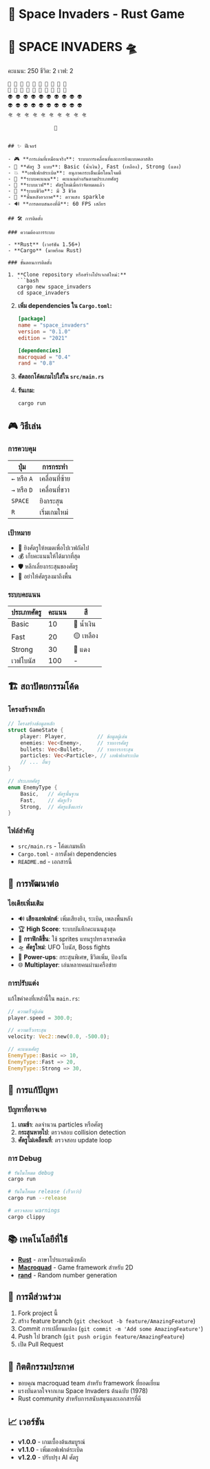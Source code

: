 # 🚀 Space Invaders - Rust Game

🚀 SPACE INVADERS 🛸
================================
คะแนน: 250    ชีวิต: 2    เวฟ: 2

    👾 👾 👾 👾 👾 👾 👾 👾 👾 👾
    👾 👾 👾 👾 👾 👾 👾 👾 👾 👾
    👽 👽 👽 👽 👽 👽 👽 👽 👽 👽
    👽 👽 👽 👽 👽 👽 👽 👽 👽 👽
    🛸 🛸 🛸 🛸 🛸 🛸 🛸 🛸 🛸 🛸

                   🚀
```

## ✨ ฟีเจอร์

- 🎮 **การเล่นที่เหมือนจริง**: ระบบการเคลื่อนที่และการยิงแบบคลาสสิก
- 👾 **ศัตรู 3 แบบ**: Basic (น้ำเงิน), Fast (เหลือง), Strong (แดง)
- 💥 **เอฟเฟกต์ระเบิด**: อนุภาคกระเด็นเมื่อโดนโจมตี
- 🎯 **ระบบคะแนน**: คะแนนต่างกันตามประเภทศัตรู
- 🔄 **ระบบเวฟ**: ศัตรูใหม่เมื่อกำจัดหมดแล้ว
- 💖 **ระบบชีวิต**: มี 3 ชีวิต
- 🌟 **พื้นหลังอวกาศ**: ดาวแสง sparkle
- 🔊 **การตอบสนองที่ดี**: 60 FPS เสถียร

## 🛠️ การติดตั้ง

### ความต้องการระบบ

- **Rust** (เวอร์ชัน 1.56+)
- **Cargo** (มาพร้อม Rust)

### ขั้นตอนการติดตั้ง

1. **Clone repository หรือสร้างโปรเจกต์ใหม่:**
   ```bash
   cargo new space_invaders
   cd space_invaders
   ```

2. **เพิ่ม dependencies ใน `Cargo.toml`:**
   ```toml
   [package]
   name = "space_invaders"
   version = "0.1.0"
   edition = "2021"

   [dependencies]
   macroquad = "0.4"
   rand = "0.8"
   ```

3. **คัดลอกโค้ดเกมไปใส่ใน `src/main.rs`**

4. **รันเกม:**
   ```bash
   cargo run
   ```

## 🎮 วิธีเล่น

### การควบคุม

| ปุ่ม | การกระทำ |
|------|----------|
| `←` หรือ `A` | เคลื่อนที่ซ้าย |
| `→` หรือ `D` | เคลื่อนที่ขวา |
| `SPACE` | ยิงกระสุน |
| `R` | เริ่มเกมใหม่ |

### เป้าหมาย

- 🎯 ยิงศัตรูให้หมดเพื่อไปเวฟถัดไป
- 💰 เก็บคะแนนให้ได้มากที่สุด
- 🛡️ หลีกเลี่ยงกระสุนของศัตรู
- 🚫 อย่าให้ศัตรูลงมาถึงพื้น

### ระบบคะแนน

| ประเภทศัตรู | คะแนน | สี |
|-------------|-------|-----|
| Basic | 10 | 🔵 น้ำเงิน |
| Fast | 20 | 🟡 เหลือง |
| Strong | 30 | 🔴 แดง |
| เวฟโบนัส | 100 | - |

## 🏗️ สถาปัตยกรรมโค้ด

### โครงสร้างหลัก

```rust
// โครงสร้างข้อมูลหลัก
struct GameState {
    player: Player,          // ข้อมูลผู้เล่น
    enemies: Vec<Enemy>,     // รายการศัตรู
    bullets: Vec<Bullet>,    // รายการกระสุน
    particles: Vec<Particle>, // เอฟเฟกต์ระเบิด
    // ... อื่นๆ
}

// ประเภทศัตรู
enum EnemyType {
    Basic,   // ศัตรูพื้นฐาน
    Fast,    // ศัตรูเร็ว
    Strong,  // ศัตรูแข็งแกร่ง
}
```

### ไฟล์สำคัญ

- `src/main.rs` - โค้ดเกมหลัก
- `Cargo.toml` - การตั้งค่า dependencies
- `README.md` - เอกสารนี้

## 🚀 การพัฒนาต่อ

### ไอเดียเพิ่มเติม

- 🔊 **เสียงเอฟเฟกต์**: เพิ่มเสียงยิง, ระเบิด, เพลงพื้นหลัง
- 🏆 **High Score**: ระบบบันทึกคะแนนสูงสุด
- 🎨 **กราฟิกดีขึ้น**: ใช้ sprites แทนรูปทรงเรขาคณิต
- 🛸 **ศัตรูใหม่**: UFO โบนัส, Boss fights
- 💎 **Power-ups**: กระสุนพิเศษ, ชีวิตเพิ่ม, ป้องกัน
- 🌐 **Multiplayer**: เล่นหลายคนผ่านเครือข่าย

### การปรับแต่ง

แก้ไขค่าคงที่เหล่านี้ใน `main.rs`:

```rust
// ความเร็วผู้เล่น
player.speed = 300.0;

// ความเร็วกระสุน
velocity: Vec2::new(0.0, -500.0);

// คะแนนศัตรู
EnemyType::Basic => 10,
EnemyType::Fast => 20,
EnemyType::Strong => 30,
```

## 🔧 การแก้ปัญหา

### ปัญหาที่อาจเจอ

1. **เกมช้า**: ลดจำนวน particles หรือศัตรู
2. **กระสุนหายไป**: ตรวจสอบ collision detection
3. **ศัตรูไม่เคลื่อนที่**: ตรวจสอบ update loop

### การ Debug

```bash
# รันในโหมด debug
cargo run

# รันในโหมด release (เร็วกว่า)
cargo run --release

# ตรวจสอบ warnings
cargo clippy
```

## 📚 เทคโนโลยีที่ใช้

- **[Rust](https://www.rust-lang.org/)** - ภาษาโปรแกรมมิงหลัก
- **[Macroquad](https://macroquad.rs/)** - Game framework สำหรับ 2D
- **[rand](https://crates.io/crates/rand)** - Random number generation

## 🤝 การมีส่วนร่วม

1. Fork project นี้
2. สร้าง feature branch (`git checkout -b feature/AmazingFeature`)
3. Commit การเปลี่ยนแปลง (`git commit -m 'Add some AmazingFeature'`)
4. Push ไป branch (`git push origin feature/AmazingFeature`)
5. เปิด Pull Request



## 🙏 กิตติกรรมประกาศ
- ขอบคุณ macroquad team สำหรับ framework ที่ยอดเยี่ยม
- แรงบันดาลใจจากเกม Space Invaders ต้นฉบับ (1978)
- Rust community สำหรับการสนับสนุนและเอกสารที่ดี

## 📈 เวอร์ชัน

- **v1.0.0** - เกมเบื้องต้นสมบูรณ์
- **v1.1.0** - เพิ่มเอฟเฟกต์ระเบิด
- **v1.2.0** - ปรับปรุง AI ศัตรู

